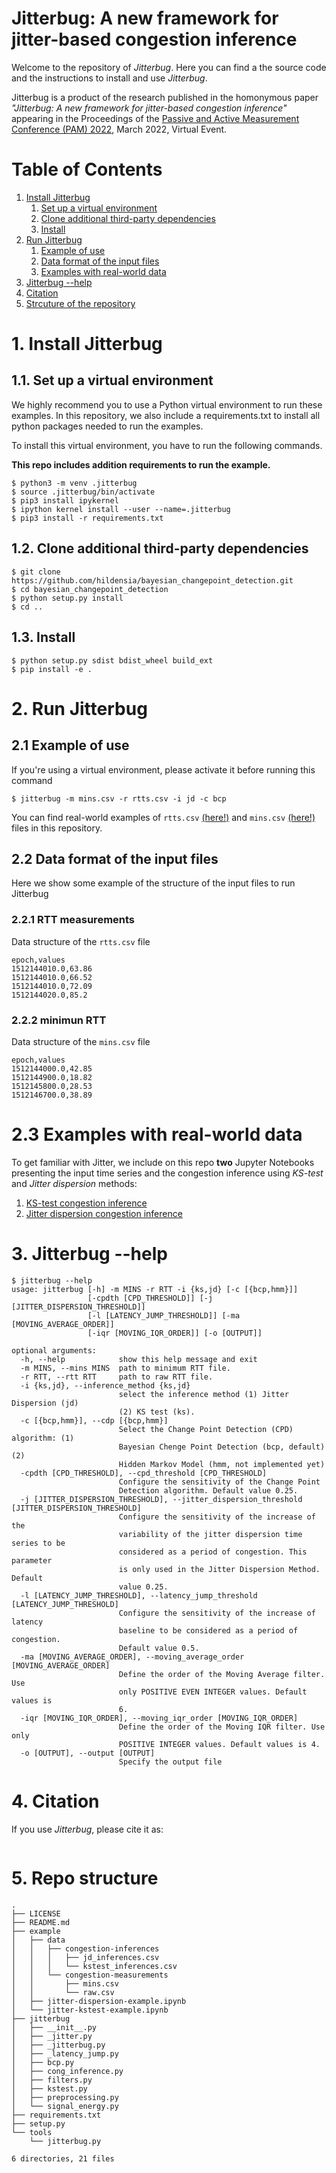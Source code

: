 # Jitterbug: A new framework for jitter-based congestion inference

Welcome to the repository of _Jitterbug_. Here you can find a the source code and the instructions to install and use _Jitterbug_.

Jitterbug is a product of the research published in the homonymous paper _"Jitterbug: A new framework for jitter-based congestion inference"_ appearing in the Proceedings of the [Passive and Active Measurement Conference (PAM) 2022](https://pam2022.nl/), March 2022, Virtual Event.

# Table of Contents

1. [Install Jitterbug](#setup)
   1. [Set up a virtual environment](#venv)
   2. [Clone additional third-party dependencies](#dependencies)
   3. [Install](#install)
2. [Run Jitterbug](#run)
   1. [Example of use](#use)
   2. [Data format of the input files](#format)
   3. [Examples with real-world data](#format)
3. [Jitterbug --help](#help)
4. [Citation](#citation)
5. [Strcuture of the repository](#tree)


# <a name="setup"></a> 1. Install Jitterbug


## <a name="venv"></a> 1.1. Set up a virtual environment

We highly recommend you to use a Python virtual environment to run these examples. In this repository, we also include a requirements.txt to install all python packages needed to run the examples.

To install this virtual environment, you have to run the following commands.

**This repo includes addition requirements to run the example.**

```
$ python3 -m venv .jitterbug
$ source .jitterbug/bin/activate
$ pip3 install ipykernel
$ ipython kernel install --user --name=.jitterbug
$ pip3 install -r requirements.txt
```

## <a name="dependencies"></a> 1.2. Clone additional third-party dependencies

```
$ git clone https://github.com/hildensia/bayesian_changepoint_detection.git
$ cd bayesian_changepoint_detection
$ python setup.py install
$ cd ..
```

## <a name="dependencies"></a> 1.3. Install

```
$ python setup.py sdist bdist_wheel build_ext
$ pip install -e .
```

# <a name="run"></a> 2. Run Jitterbug

## <a name="use"></a> 2.1 Example of use

If you're using a virtual environment, please activate it before running this command

```
$ jitterbug -m mins.csv -r rtts.csv -i jd -c bcp
```

You can find real-world examples of ```rtts.csv``` [(here!)](example/data/congestion-measurements/raw.csv) and ```mins.csv``` [(here!)](example/data/congestion-measurements/mins.csv) files in this repository.

## <a name="format"></a> 2.2 Data format of the input files

Here we show some example of the structure of the input files to run Jitterbug

### 2.2.1 RTT measurements

Data structure of the ```rtts.csv``` file

```
epoch,values
1512144010.0,63.86
1512144010.0,66.52
1512144010.0,72.09
1512144020.0,85.2
```
### 2.2.2 minimun RTT

Data structure of the ```mins.csv``` file

```
epoch,values
1512144000.0,42.85
1512144900.0,18.82
1512145800.0,28.53
1512146700.0,38.89
```

# <a name="notebooks"></a> 2.3 Examples with real-world data

To get familiar with Jitter, we include on this repo **two** Jupyter Notebooks presenting the input time series and the congestion inference using _KS-test_ and _Jitter dispersion_ methods:

 1. [KS-test congestion inference](example/jitter-kstest-example.ipynb)
 2. [Jitter dispersion congestion inference](example/jitter-dispersion-example.ipynb)


# <a name="help"></a> 3. Jitterbug --help

```
$ jitterbug --help
usage: jitterbug [-h] -m MINS -r RTT -i {ks,jd} [-c [{bcp,hmm}]]
                 [-cpdth [CPD_THRESHOLD]] [-j [JITTER_DISPERSION_THRESHOLD]]
                 [-l [LATENCY_JUMP_THRESHOLD]] [-ma [MOVING_AVERAGE_ORDER]]
                 [-iqr [MOVING_IQR_ORDER]] [-o [OUTPUT]]

optional arguments:
  -h, --help            show this help message and exit
  -m MINS, --mins MINS  path to minimum RTT file.
  -r RTT, --rtt RTT     path to raw RTT file.
  -i {ks,jd}, --inference_method {ks,jd}
                        select the inference method (1) Jitter Dispersion (jd)
                        (2) KS test (ks).
  -c [{bcp,hmm}], --cdp [{bcp,hmm}]
                        Select the Change Point Detection (CPD) algorithm: (1)
                        Bayesian Chenge Point Detection (bcp, default) (2)
                        Hidden Markov Model (hmm, not implemented yet)
  -cpdth [CPD_THRESHOLD], --cpd_threshold [CPD_THRESHOLD]
                        Configure the sensitivity of the Change Point
                        Detection algorithm. Default value 0.25.
  -j [JITTER_DISPERSION_THRESHOLD], --jitter_dispersion_threshold [JITTER_DISPERSION_THRESHOLD]
                        Configure the sensitivity of the increase of the
                        variability of the jitter dispersion time series to be
                        considered as a period of congestion. This parameter
                        is only used in the Jitter Dispersion Method. Default
                        value 0.25.
  -l [LATENCY_JUMP_THRESHOLD], --latency_jump_threshold [LATENCY_JUMP_THRESHOLD]
                        Configure the sensitivity of the increase of latency
                        baseline to be considered as a period of congestion.
                        Default value 0.5.
  -ma [MOVING_AVERAGE_ORDER], --moving_average_order [MOVING_AVERAGE_ORDER]
                        Define the order of the Moving Average filter. Use
                        only POSITIVE EVEN INTEGER values. Default values is
                        6.
  -iqr [MOVING_IQR_ORDER], --moving_iqr_order [MOVING_IQR_ORDER]
                        Define the order of the Moving IQR filter. Use only
                        POSITIVE INTEGER values. Default values is 4.
  -o [OUTPUT], --output [OUTPUT]
                        Specify the output file
```


# <a name="citation"></a>4. Citation

If you use _Jitterbug_, please cite it as:

```
```

# <a name="tree"></a>5. Repo structure

```
.
├── LICENSE
├── README.md
├── example
│   ├── data
│   │   ├── congestion-inferences
│   │   │   ├── jd_inferences.csv
│   │   │   └── kstest_inferences.csv
│   │   └── congestion-measurements
│   │       ├── mins.csv
│   │       └── raw.csv
│   ├── jitter-dispersion-example.ipynb
│   └── jitter-kstest-example.ipynb
├── jitterbug
│   ├── __init__.py
│   ├── _jitter.py
│   ├── _jitterbug.py
│   ├── _latency_jump.py
│   ├── bcp.py
│   ├── cong_inference.py
│   ├── filters.py
│   ├── kstest.py
│   ├── preprocessing.py
│   └── signal_energy.py
├── requirements.txt
├── setup.py
└── tools
    └── jitterbug.py

6 directories, 21 files
```
